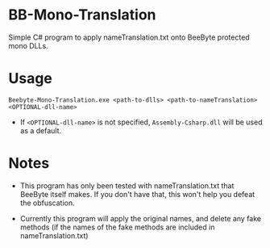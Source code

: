 # BB-Mono-Translation
Simple C# program to apply nameTranslation.txt onto BeeByte protected mono DLLs.

# Usage
`Beebyte-Mono-Translation.exe <path-to-dlls> <path-to-nameTranslation> <OPTIONAL-dll-name>`

- If `<OPTIONAL-dll-name>` is not specified, `Assembly-Csharp.dll` will be used as a default.

# Notes

- This program has only been tested with nameTranslation.txt that BeeByte itself makes. If you don't have that, this won't help you defeat the obfuscation.

- Currently this program will apply the original names, and delete any fake methods (if the names of the fake methods are included in nameTranslation.txt)
